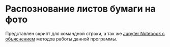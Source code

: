 # Распознование листов бумаги на фото

Представлен скрипт для командной строки, а так же [Jupyter Notebook с объяснением](./explanation.ipynb) методов работы данной программы.
